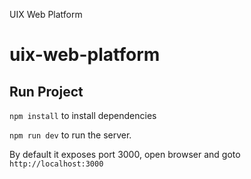 UIX Web Platform
# uix-web-platform

## Run Project
`npm install` to install dependencies

`npm run dev` to run the server.

By default it exposes port 3000, open browser and goto `http://localhost:3000`

